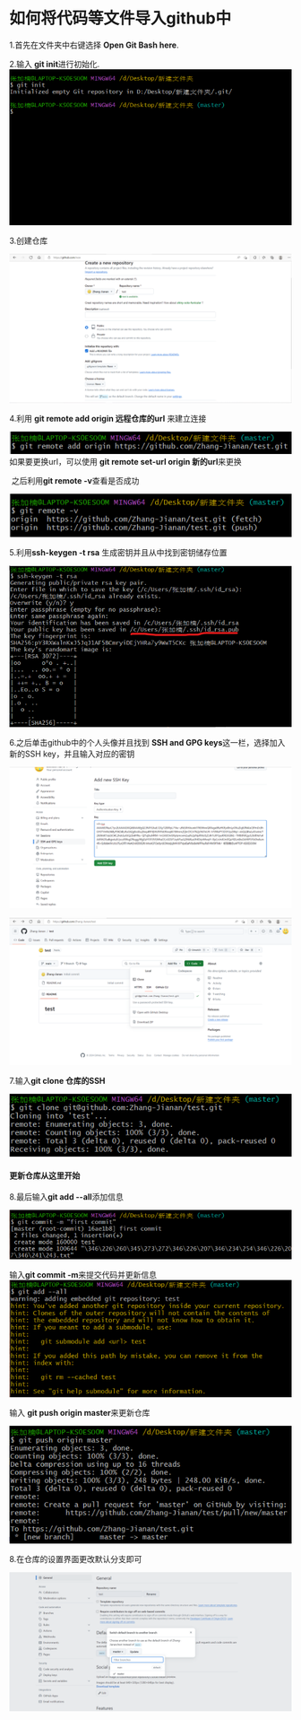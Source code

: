 # 如何将代码等文件导入github中  

1.首先在文件夹中右键选择 **Open Git Bash here**.

2.输入 **git init**进行初始化.
![Alt Text](导入代码/1.png)  

3.创建仓库



![Alt Text](导入代码/2.png)  

4.利用 **git remote add origin 远程仓库的url** 来建立连接

![Alt Text](导入代码/3.png)  
如果要更换url，可以使用 **git remote set-url origin 新的url**来更换

​    之后利用**git remote -v**查看是否成功

![Alt Text](导入代码/4.png)  

5.利用**ssh-keygen -t rsa** 生成密钥并且从中找到密钥储存位置

![Alt Text](导入代码/5.png)  

6.之后单击github中的个人头像并且找到 **SSH and GPG keys**这一栏，选择加入新的SSH key，并且输入对应的密钥

![Alt Text](导入代码/6.png)  

![Alt Text](导入代码/7.png)  

7.输入**git clone 仓库的SSH**

![Alt Text](导入代码/10.png)  

#### **更新仓库从这里开始**

8.最后输入**git add --all**添加信息

![Alt Text](导入代码/9.png)  

输入**git commit -m**来提交代码并更新信息
![Alt Text](导入代码/8.png) 


输入 **git push origin master**来更新仓库

![Alt Text](导入代码/11.png)  

8.在仓库的设置界面更改默认分支即可

![Alt Text](导入代码/12.png)  

## 

